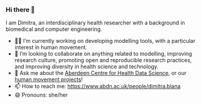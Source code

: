 ### Hi there 👋

I am Dimitra, an interdisciplinary health researcher with a background in biomedical and computer engineering. 

- 👩‍💻 I’m currently working on developing modelling tools, with a particular interest in human movement.
- 👯 I’m looking to collaborate on anything related to modelling, improving research culture, promoting open and reproducible research practices, and improving diversity in health science and technology.
- 💬 Ask me about the [Aberdeen Centre for Health Data Science](https://www.abdn.ac.uk/achds/), or our [human movement projects](https://www.abdn.ac.uk/achds/research/biomechanics-192.php)!
- 📫 How to reach me: https://www.abdn.ac.uk/people/dimitra.blana
- 😄 Pronouns: she/her
